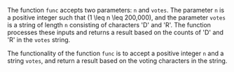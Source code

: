 The function `func` accepts two parameters: `n` and `votes`. The parameter `n` is a positive integer such that \(1 \leq n \leq 200,000\), and the parameter `votes` is a string of length `n` consisting of characters 'D' and 'R'. The function processes these inputs and returns a result based on the counts of 'D' and 'R' in the `votes` string. 

The functionality of the function `func` is to accept a positive integer `n` and a string `votes`, and return a result based on the voting characters in the string.